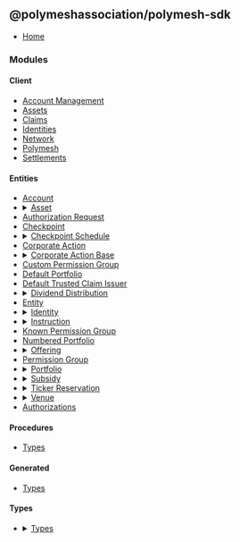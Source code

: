 ## @polymeshassociation/polymesh-sdk

- [Home](../wiki/Home)

### Modules

#### Client

<ul><li>
    <a href="../wiki/api.client.AccountManagement">Account Management</a>
  </li><li>
    <a href="../wiki/api.client.Assets">Assets</a>
  </li><li>
    <a href="../wiki/api.client.Claims">Claims</a>
  </li><li>
    <a href="../wiki/api.client.Identities">Identities</a>
  </li><li>
    <a href="../wiki/api.client.Network">Network</a>
  </li><li>
    <a href="../wiki/api.client.Polymesh">Polymesh</a>
  </li><li>
    <a href="../wiki/api.client.Settlements">Settlements</a>
  </li></ul>

#### Entities

<ul><li>
    <a href="../wiki/api.entities.Account">Account</a>
  </li>
  <li>
    <details>
      <summary>
        <a href="../wiki/api.entities.Asset">Asset</a>
      </summary>
      <ul>
        <li>
        <a href="../wiki/api.entities.Asset.AssetHolders">Asset Holders</a>
      </li>
      <li>
        <details>
          <summary>
            <a href="../wiki/api.entities.Asset.Checkpoints">Checkpoints</a>
          </summary>
          <ul>
            <li>
              <a href="../wiki/api.entities.Asset.Checkpoints.Schedules">Schedules</a>
            </li><li>
              <a href="../wiki/api.entities.Asset.Checkpoints.types">Types</a>
            </li>
          </ul>
        </details>
      </li>
      <li>
        <details>
          <summary>
            <a href="../wiki/api.entities.Asset.Compliance">Compliance</a>
          </summary>
          <ul>
            <li>
              <a href="../wiki/api.entities.Asset.Compliance.Requirements">Requirements</a>
            </li><li>
              <a href="../wiki/api.entities.Asset.Compliance.TrustedClaimIssuers">Trusted Claim Issuers</a>
            </li>
          </ul>
        </details>
      </li>
      <li>
        <details>
          <summary>
            <a href="../wiki/api.entities.Asset.CorporateActions">Corporate Actions</a>
          </summary>
          <ul>
            <li>
              <a href="../wiki/api.entities.Asset.CorporateActions.Distributions">Distributions</a>
            </li><li>
              <a href="../wiki/api.entities.Asset.CorporateActions.types">Types</a>
            </li>
          </ul>
        </details>
      </li><li>
        <a href="../wiki/api.entities.Asset.Documents">Documents</a>
      </li><li>
        <a href="../wiki/api.entities.Asset.Issuance">Issuance</a>
      </li><li>
        <a href="../wiki/api.entities.Asset.Offerings">Offerings</a>
      </li><li>
        <a href="../wiki/api.entities.Asset.Permissions">Permissions</a>
      </li><li>
        <a href="../wiki/api.entities.Asset.Settlements">Settlements</a>
      </li>
      <li>
        <details>
          <summary>
            <a href="../wiki/api.entities.Asset.TransferRestrictions">Transfer Restrictions</a>
          </summary>
          <ul>
            <li>
              <a href="../wiki/api.entities.Asset.TransferRestrictions.Count">Count</a>
            </li><li>
              <a href="../wiki/api.entities.Asset.TransferRestrictions.Percentage">Percentage</a>
            </li><li>
              <a href="../wiki/api.entities.Asset.TransferRestrictions.TransferRestrictionBase">Transfer Restriction Base</a>
            </li>
          </ul>
        </details>
      </li><li>
        <a href="../wiki/api.entities.Asset.types">Types</a>
      </li>
      </ul>
    </details>
  </li><li>
    <a href="../wiki/api.entities.AuthorizationRequest">Authorization Request</a>
  </li><li>
    <a href="../wiki/api.entities.Checkpoint">Checkpoint</a>
  </li>
  <li>
    <details>
      <summary>
        <a href="../wiki/api.entities.CheckpointSchedule">Checkpoint Schedule</a>
      </summary>
      <ul>
        <li>
        <a href="../wiki/api.entities.CheckpointSchedule.types">Types</a>
      </li>
      </ul>
    </details>
  </li><li>
    <a href="../wiki/api.entities.CorporateAction">Corporate Action</a>
  </li>
  <li>
    <details>
      <summary>
        <a href="../wiki/api.entities.CorporateActionBase">Corporate Action Base</a>
      </summary>
      <ul>
        <li>
        <a href="../wiki/api.entities.CorporateActionBase.types">Types</a>
      </li>
      </ul>
    </details>
  </li><li>
    <a href="../wiki/api.entities.CustomPermissionGroup">Custom Permission Group</a>
  </li><li>
    <a href="../wiki/api.entities.DefaultPortfolio">Default Portfolio</a>
  </li><li>
    <a href="../wiki/api.entities.DefaultTrustedClaimIssuer">Default Trusted Claim Issuer</a>
  </li>
  <li>
    <details>
      <summary>
        <a href="../wiki/api.entities.DividendDistribution">Dividend Distribution</a>
      </summary>
      <ul>
        <li>
        <a href="../wiki/api.entities.DividendDistribution.types">Types</a>
      </li>
      </ul>
    </details>
  </li><li>
    <a href="../wiki/api.entities.Entity">Entity</a>
  </li>
  <li>
    <details>
      <summary>
        <a href="../wiki/api.entities.Identity">Identity</a>
      </summary>
      <ul>
        <li>
        <a href="../wiki/api.entities.Identity.AssetPermissions">Asset Permissions</a>
      </li><li>
        <a href="../wiki/api.entities.Identity.IdentityAuthorizations">Identity Authorizations</a>
      </li><li>
        <a href="../wiki/api.entities.Identity.Portfolios">Portfolios</a>
      </li>
      </ul>
    </details>
  </li>
  <li>
    <details>
      <summary>
        <a href="../wiki/api.entities.Instruction">Instruction</a>
      </summary>
      <ul>
        <li>
        <a href="../wiki/api.entities.Instruction.types">Types</a>
      </li>
      </ul>
    </details>
  </li><li>
    <a href="../wiki/api.entities.KnownPermissionGroup">Known Permission Group</a>
  </li><li>
    <a href="../wiki/api.entities.NumberedPortfolio">Numbered Portfolio</a>
  </li>
  <li>
    <details>
      <summary>
        <a href="../wiki/api.entities.Offering">Offering</a>
      </summary>
      <ul>
        <li>
        <a href="../wiki/api.entities.Offering.types">Types</a>
      </li>
      </ul>
    </details>
  </li><li>
    <a href="../wiki/api.entities.PermissionGroup">Permission Group</a>
  </li>
  <li>
    <details>
      <summary>
        <a href="../wiki/api.entities.Portfolio">Portfolio</a>
      </summary>
      <ul>
        <li>
        <a href="../wiki/api.entities.Portfolio.types">Types</a>
      </li>
      </ul>
    </details>
  </li>
  <li>
    <details>
      <summary>
        <a href="../wiki/api.entities.Subsidy">Subsidy</a>
      </summary>
      <ul>
        <li>
        <a href="../wiki/api.entities.Subsidy.types">Types</a>
      </li>
      </ul>
    </details>
  </li>
  <li>
    <details>
      <summary>
        <a href="../wiki/api.entities.TickerReservation">Ticker Reservation</a>
      </summary>
      <ul>
        <li>
        <a href="../wiki/api.entities.TickerReservation.types">Types</a>
      </li>
      </ul>
    </details>
  </li>
  <li>
    <details>
      <summary>
        <a href="../wiki/api.entities.Venue">Venue</a>
      </summary>
      <ul>
        <li>
        <a href="../wiki/api.entities.Venue.types">Types</a>
      </li>
      </ul>
    </details>
  </li><li>
    <a href="../wiki/api.entities.common.namespaces.Authorizations">Authorizations</a>
  </li></ul>

#### Procedures

<ul><li>
    <a href="../wiki/api.procedures.types">Types</a>
  </li></ul>

#### Generated

<ul><li>
    <a href="../wiki/generated.types">Types</a>
  </li></ul>

#### Types

<ul>
<li>
  <details>
    <summary>
      <a href="../wiki/types">Types</a>
    </summary>
    <ul>
      <li>
    <a href="../wiki/types.utils">Utils</a>
  </li>
    </ul>
  </details>
</li></ul>
